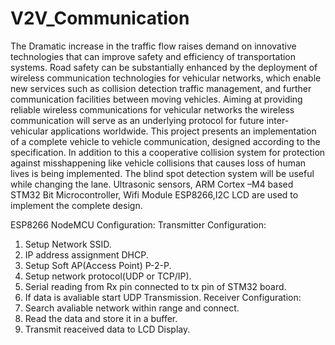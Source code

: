 # V2V_Communication
The Dramatic increase in the traffic flow raises demand on innovative technologies that can improve
safety and efficiency of transportation systems. Road safety can be substantially enhanced by the
deployment of wireless communication technologies for vehicular networks, which enable new services
such as collision detection traffic management, and further communication facilities between moving
vehicles. Aiming at providing reliable wireless communications for vehicular networks the wireless
communication will serve as an underlying protocol for future inter-vehicular applications worldwide.
This project presents an implementation of a complete vehicle to vehicle communication, designed
according to the specification. In addition to this a cooperative collision system for protection against
misshappening like vehicle collisions that causes loss of human lives is being implemented. The blind
spot detection system will be useful while changing the lane. Ultrasonic sensors, ARM Cortex –M4
based STM32 Bit Microcontroller, Wifi Module ESP8266,I2C LCD are used to implement the complete
design.

ESP8266 NodeMCU Configuration:
Transmitter Configuration:
1. Setup Network SSID.
2. IP address assignment DHCP.
3. Setup Soft AP(Access Point) P-2-P.
4. Setup network protocol(UDP or TCP/IP).
5. Serial reading from Rx pin connected to tx pin of STM32 board.
6. If data is avaliable start UDP Transmission.
Receiver Configuration:
1. Search avaliable network within range and connect.
2. Read the data and store it in a buffer.
3. Transmit reaceived data to LCD Display.

